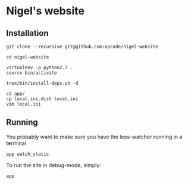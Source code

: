 # Nigel's website

## Installation

```
git clone --recursive git@github.com:opcode/nigel-website

cd nigel-website

virtualenv -p python2.7 .
source bin/activate

trex/bin/install-deps.sh -d

cd app/
cp local.ini.dist local.ini
vim local.ini
```

## Running

You probably want to make sure you have the less-watcher running in a terminal

```
app watch_static
```

To run the site in debug-mode, simply:

```
app
```
